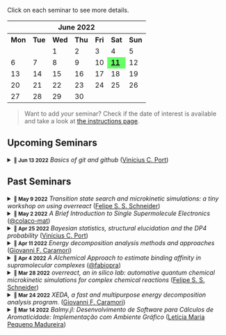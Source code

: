 
    
Click on each seminar to see more details.
    
<table border="0" cellpadding="0" cellspacing="0" class="month">
<tr><th colspan="7" class="month">June 2022</th></tr>
<tr><th class="mon">Mon</th><th class="tue">Tue</th><th class="wed">Wed</th><th class="thu">Thu</th><th class="fri">Fri</th><th class="sat">Sat</th><th class="sun">Sun</th></tr>
<tr><td class="noday">&nbsp;</td><td class="noday">&nbsp;</td><td class="wed">1</td><td class="thu">2</td><td class="fri">3</td><td class="sat">4</td><td class="sun">5</td></tr>
<tr><td class="mon">6</td><td class="tue">7</td><td class="wed">8</td><td class="thu">9</td><td class="fri">10</td><td class="sat" bgcolor="#66ff66"><b><u>11</u></b></td><td class="sun">12</td></tr>
<tr><td class="mon">13</td><td class="tue">14</td><td class="wed">15</td><td class="thu">16</td><td class="fri">17</td><td class="sat">18</td><td class="sun">19</td></tr>
<tr><td class="mon">20</td><td class="tue">21</td><td class="wed">22</td><td class="thu">23</td><td class="fri">24</td><td class="sat">25</td><td class="sun">26</td></tr>
<tr><td class="mon">27</td><td class="tue">28</td><td class="wed">29</td><td class="thu">30</td><td class="noday">&nbsp;</td><td class="noday">&nbsp;</td><td class="noday">&nbsp;</td></tr>
</table>


> Want to add *your* seminar? Check if the date of interest is available and take a look at [the instructions page](/seminars/instructions).



## Upcoming Seminars

<details><summary><small><strong><time datetime="2022-06-13T00:00:00">📅 Jun 13 2022</time></strong></small> <em>Basics of git and github</em> (<a href="https://github.com/caprilesport">Vinícius C. Port</a>)</summary><a href="https://github.com/caprilesport"><img src="https://avatars.githubusercontent.com/u/59063046?v=4" alt="caprilesport" title="Vinícius C. Port" align="left" width="128" /></a><p>In this seminars a very introductory explanation will be given about what is git (and github), how it works, the basic usage and some applications for our day-to-day work.</p>
<p>Useful links: </p>
<p><a href="https://git-scm.com/book/en/v2/Getting-Started-About-Version-Control">Git manual</a></p>
<p><a href="https://www.atlassian.com/git/tutorials/source-code-management">What is source code management</a></p>
<p><a href="https://www.freecodecamp.org/news/git-internals-objects-branches-create-repo/">An introduction to the internals of git</a></p></details>

## Past Seminars

<details><summary><small><strong><time datetime="2022-05-09T00:00:00">📅 May 9 2022</time></strong></small> <em>Transition state search and microkinetic simulations: a tiny workshop on using overreact</em> (<a href="https://github.com/schneiderfelipe">Felipe S. S. Schneider</a>)</summary><a href="https://github.com/schneiderfelipe"><img src="https://avatars.githubusercontent.com/u/37125?v=4" alt="schneiderfelipe" title="Felipe S. S. Schneider" align="left" width="128" /></a><p>We'll talk a bit about transition state searches and the usage of overreact for exploring reaction space.</p></details><details><summary><small><strong><time datetime="2022-05-02T00:00:00">📅 May 2 2022</time></strong></small> <em>A Brief Introduction to Single Supermolecule Electronics</em> (<a href="https://github.com/colaco-mat">@colaco-mat</a>)</summary><a href="https://github.com/colaco-mat"><img src="https://avatars.githubusercontent.com/u/101263723?v=4" alt="colaco-mat" title="@colaco-mat" align="left" width="128" /></a><p>In this seminar an introduction to Single Supermolecule Electronics (SSE) will be presented, including  some supremolecule architectures, challenges and the role of Computational Chemistry within this emerging field.</p>
<p>Reference:</p>
<ol>
<li>Chen, H., Fraser Stoddart, J. From molecular to supramolecular electronics. <em>Nat Rev Mater</em> <strong>6</strong>, 804–828 (2021). https://doi.org/10.1038/s41578-021-00302-2</li>
</ol></details><details><summary><small><strong><time datetime="2022-04-25T00:00:00">📅 Apr 25 2022</time></strong></small> <em>Bayesian statistics, structural elucidation and the DP4 probability</em> (<a href="https://github.com/caprilesport">Vinícius C. Port</a>)</summary><a href="https://github.com/caprilesport"><img src="https://avatars.githubusercontent.com/u/59063046?v=4" alt="caprilesport" title="Vinícius C. Port" align="left" width="128" /></a><p>In this seminar the very basics of Bayesian statistics will be presented, followed by a short introduction in the challenges of structure elucidation and the DP4 probability. </p>
<p>References: 
- (1) <a href="https://doi.org/10.1021/ja105035r.">Smith, S. G.; Goodman, J. M. Assigning Stereochemistry to Single Diastereoisomers by GIAO NMR Calculation: The DP4 Probability. J. Am. Chem. Soc. 2010, 132 (37), 12946–12959. </a>
- (2) <a href="https://doi.org/10.1039/D0SC00442A.">Howarth, A.; Ermanis, K.; Goodman, J. M. DP4-AI Automated NMR Data Analysis: Straight from Spectrometer to Structure. Chem. Sci. 2020, 11 (17), 4351–4359.</a>
- (3) <a href="https://doi.org/10.1038/s43586-020-00001-2.">van de Schoot, R.; Depaoli, S.; King, R.; Kramer, B.; Märtens, K.; Tadesse, M. G.; Vannucci, M.; Gelman, A.; Veen, D.; Willemsen, J.; Yau, C. Bayesian Statistics and Modelling. Nat Rev Methods Primers 2021, 1 (1), 1.</a></p>
<p><a href="https://github.com/geem-lab/seminars/files/8555796/2022_04_25_DP4_seminar.pptx">Slides</a></p></details><details><summary><small><strong><time datetime="2022-04-11T00:00:00">📅 Apr 11 2022</time></strong></small> <em>Energy decomposition analysis methods and approaches</em> (<a href="https://github.com/gfcaramori">Giovanni F. Caramori</a>)</summary><a href="https://github.com/gfcaramori"><img src="https://avatars.githubusercontent.com/u/79472048?v=4" alt="gfcaramori" title="Giovanni F. Caramori" align="left" width="128" /></a><p>The XEDA package is presented, in which a quantitative analysis of intermolecular interactions can be performed. The code contains a series of variational EDA methods, including LMO-EDA, GKS-EDA and GKS-EDA(BS) to analyze non-covalent interactions and strong chemical bonds in various environments, including van der Waals interactions, hydrogen bonds, radical–radical interactions and strong covalent bonds.</p>
<p>Ref.: <a href="https://github.com/geem-lab/seminars/files/8216728/J.Comput.Chem.-.2021.-.Tang.-.XEDA.a.fast.and.multipurpose.energy.decomposition.analysis.program.1.pdf">Journal of Computational Chemistry 2021, 42 (32), 2341–2351.</a>.</p></details><details><summary><small><strong><time datetime="2022-04-04T00:00:00">📅 Apr 4 2022</time></strong></small> <em>A Alchemical Approach to estimate binding affinity in supramolecular complexes</em> (<a href="https://github.com/fabiopra">@fabiopra</a>)</summary><a href="https://github.com/fabiopra"><img src="https://avatars.githubusercontent.com/u/87502529?v=4" alt="fabiopra" title="@fabiopra" align="left" width="128" /></a><p>A short description goes here if you'd like. References, links to slides, or software are most welcome!</p></details><details><summary><small><strong><time datetime="2022-03-28T00:00:00">📅 Mar 28 2022</time></strong></small> <em>overreact, an in silico lab: automative quantum chemical microkinetic simulations for complex chemical reactions</em> (<a href="https://github.com/schneiderfelipe">Felipe S. S. Schneider</a>)</summary><a href="https://github.com/schneiderfelipe"><img src="https://avatars.githubusercontent.com/u/37125?v=4" alt="schneiderfelipe" title="Felipe S. S. Schneider" align="left" width="128" /></a><p>This seminar introduces <a href="https://github.com/geem-lab/overreact"><strong>overreact</strong></a>, a novel Python package for propagating chemical reactions over time using data from computational chemistry only (<em>Journal of Computational Chemistry</em> <strong>2022</strong>, submitted). <strong>overreact</strong> infers all differential equations and parameters from a simple input that consists of a set of chemical equations and quantum chemistry package outputs for each chemical species.</p>
<p>We evaluate some applications from the literature: gas-phase eclipsed-staggered isomerization of ethane, gas-phase umbrella inversion of ammonia, gas-phase degradation of methane by chlorine radical, two solvation-phase reactions, and a simple solvation-phase acid-base equilibrium. We show how it is possible to achieve reaction profiles and information matching experiments.</p>
<p><a href="https://github.com/geem-lab/seminars/files/8455321/main.pdf">Slides</a>.</p></details><details><summary><small><strong><time datetime="2022-03-24T00:00:00">📅 Mar 24 2022</time></strong></small> <em>XEDA, a fast and multipurpose energy decomposition analysis program.</em> (<a href="https://github.com/gfcaramori">Giovanni F. Caramori</a>)</summary><a href="https://github.com/gfcaramori"><img src="https://avatars.githubusercontent.com/u/79472048?v=4" alt="gfcaramori" title="Giovanni F. Caramori" align="left" width="128" /></a><p>The XEDA package is presented, in which a quantitative analysis of intermolecular interactions can be performed. The code contains a series of variational EDA methods, including LMO-EDA, GKS-EDA and GKS-EDA(BS)  to analyze non-covalent interactions and strong chemical bonds in various environments,  including van der Waals interactions, hydrogen bonds, radical–radical interactions and strong covalent bonds.</p>
<p>Ref.: <a href="https://github.com/geem-lab/seminars/files/8216728/J.Comput.Chem.-.2021.-.Tang.-.XEDA.a.fast.and.multipurpose.energy.decomposition.analysis.program.1.pdf"><em>Journal of Computational Chemistry</em> <strong>2021</strong>, 42 (32), 2341–2351.</a>.</p></details><details><summary><small><strong><time datetime="2022-03-14T00:00:00">📅 Mar 14 2022</time></strong></small> <em>Balmy.jl: Desenvolvimento de Software para Cálculos de Aromaticidade: Implementação com Ambiente Gráfico</em> (<a href="https://github.com/Leticia-maria">Letícia Maria Pequeno Madureira</a>)</summary><a href="https://github.com/Leticia-maria"><img src="https://avatars.githubusercontent.com/u/60739184?v=4" alt="Leticia-maria" title="Letícia Maria Pequeno Madureira" align="left" width="128" /></a><p>Prévia do Trabalho de Conclusão de Curso do Curso de Graduação em Química do Centro de Ciências Físicas e Matemáticas da Universidade Federal de Santa Catarina para a obtenção do título de bacharel(a) em Química, apresentado por Letícia M. Pequeno Madureira.</p>
<p>Full text: <a href="https://github.com/geem-lab/seminars/files/8214688/TCC1_LeticiaMadureira_GiovanniCaramori.pdf">Leticia Madureira &amp; Giovanni Caramori, <strong>TCC I</strong></a>.</p></details>

